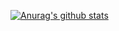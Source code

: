 [![Anurag's github stats](https://github-readme-stats.vercel.app/api?username=neroneroffy&show_icons=true&icon_color=cd812a&title_color=f68b0e&text_color=dedede)](https://github.com/anuraghazra/github-readme-stats)

